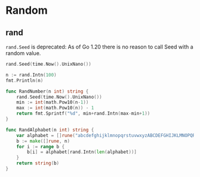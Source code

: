 # Random

## rand

`rand.Seed` is deprecated: As of Go 1.20 there is no reason to call Seed with a random value.

```go
rand.Seed(time.Now().UnixNano())
```

```go
n := rand.Intn(100)
fmt.Println(n)
```

```go
func RandNumber(n int) string {
    rand.Seed(time.Now().UnixNano())
    min := int(math.Pow10(n-1))
    max := int(math.Pow10(n)) - 1
    return fmt.Sprintf("%d", min+rand.Intn(max-min+1))
}
```

```go
func RandAlphabet(n int) string {
    var alphabet = []rune("abcdefghijklmnopqrstuvwxyzABCDEFGHIJKLMNOPQRSTUVWXYZ")
    b := make([]rune, n)
    for i := range b {
        b[i] = alphabet[rand.Intn(len(alphabet))]
    }
    return string(b)
}
```
